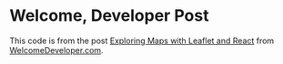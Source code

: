 # Welcome, Developer Post

This code is from the post [Exploring Maps with Leaflet and React](https://www.welcomedeveloper.com/exploring-maps-with-leaflet-and-react) from [WelcomeDeveloper.com](https://www.welcomedeveloper.com/).